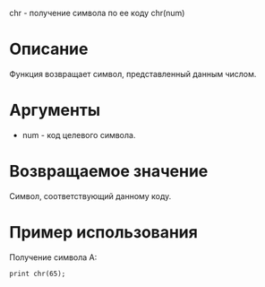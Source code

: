 chr - получение символа по ее коду
    chr(num)

Описание
========

Функция возвращает символ, представленный данным числом.

Аргументы
=========

* num - код целевого символа.

Возвращаемое значение
=====================

Символ, соответствующий данному коду.

Пример использования
====================

Получение символа A:

    print chr(65);

